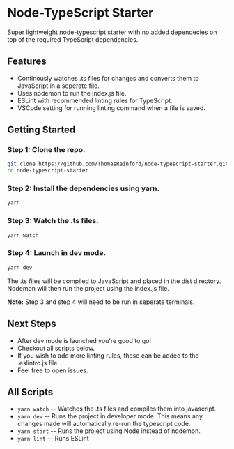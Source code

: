 # Node-TypeScript Starter

Super lightweight node-typescript starter with no added dependecies on top of the required TypeScript dependencies.

## Features
- Continously watches .ts files for changes and converts them to JavaScript in a seperate file.
- Uses nodemon to run the index.js file.
- ESLint with recommended linting rules for TypeScript.
- VSCode setting for running linting command when a file is saved.

## Getting Started

### Step 1: Clone the repo.

```bash
git clone https://github.com/ThomasRainford/node-typescript-starter.git
cd node-typescript-starter
```

### Step 2: Install the dependencies using yarn.

```bash
yarn
```

### Step 3: Watch the .ts files.

```bash
yarn watch
```

### Step 4: Launch in dev mode.

```bash
yarn dev
```

The .ts files will be compiled to JavaScript and placed in the dist directory. Nodemon will then run the project using the index.js file.

**Note:** Step 3 and step 4 will need to be run in seperate terminals.

## Next Steps

-  After dev mode is launched you're good to go!
-  Checkout all scripts below.
-  If you wish to add more linting rules, these can be added to the .eslintrc.js file.
-  Feel free to open issues.

## All Scripts

-  `yarn watch` -- Watches the .ts files and compiles them into javascript.
-  `yarn dev`   -- Runs the project in developer mode. This means any changes made will automatically re-run the typescript code.
-  `yarn start` -- Runs the project using Node instead of nodemon.
-  `yarn lint`  -- Runs ESLint
